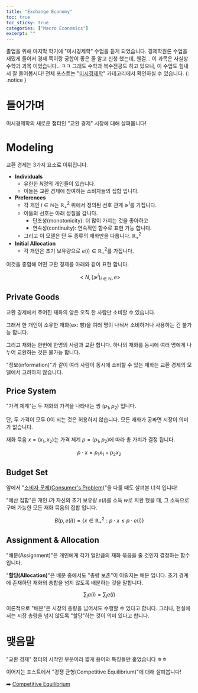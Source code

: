 ```yaml
---
title: "Exchange Economy"
toc: true
toc_sticky: true
categories: ["Macro Economics"]
excerpt: ""
---
```


졸업을 위해 마지막 학기에 "미시경제학" 수업을 듣게 되었습니다.
경제학원론 수업을 재밌게 들어서 경제 쪽이랑 궁합이 좋은 줄 알고 신청 했는데, 웬걸... 이 과목은 사실상 수학과 과목 이었습니다.. ㅋㅋ 그래도 수학과 복수전공도 하고 있으니, 이 수업도 힘내서 잘 들어봅시다!
전체 포스트는 "[미시경제학](/categories/micro-economics)" 카테고리에서 확인하실 수 있습니다.
{: .notice }

# 들어가며

미시경제학의 새로운 챕터인 "교환 경제" 시장에 대해 살펴봅니다!

# Modeling

교환 경제는 3가지 요소로 이뤄집니다.

- **Individuals**
  - 유한한 $N$명의 개인들이 있습니다.
  - 이들은 교환 경제에 참여하는 소비자들의 집합 입니다.
- **Preferences**
  - 각 개인 $i \in \mathbb{N}$는 $\mathbb{R}^2_+$ 위에서 정의된 선호 관계 $\succcurlyeq^i$를 가집니다.
  - 이들의 선호는 아래 성질을 갑니다.
    - 단조성(monotonicity): 더 많이 가지는 것을 좋아하고
    - 연속성(continuity): 연속적인 함수로 표현 가능 합니다.
  - 그리고 이 모델은 단 두 종류의 재화만을 다룹니다. $\mathbb{R}^2_+$
- **Initial Allocation**
  - 각 개인은 초기 보유량으로 $e(i) \in \mathbb{R}^2_+$를 가집니다.

이것을 종합해 어떤 교환 경제를 아래와 같이 표현 합니다.

$$
<N, (\succcurlyeq^i)_{i \in \mathbb{N}}, e>
$$

## Private Goods

교환 경제에서 주어진 재화의 양은 오직 한 사람만 소비할 수 있습니다.

그래서 한 개인이 소유한 재화(ex: 빵)을 여러 명이 나눠서 소비하거나 사용하는 건 불가능 합니다.

그리고 재화는 한번에 한명의 사람과 교환 합니다. 하나의 재화를 동시에 여러 명에게 나누어 교환하는 것은 불가능 합니다.

"정보(information)"과 같이 여러 사람이 동시에 소비할 수 있는 재화는 교환 경제의 모델에서 고려하지 않습니다.

## Price System

"가격 체계"는 두 재화의 가격을 나타내는 쌍 $(p_1, p_2)$ 입니다.

단, 두 가격이 모두 0이 되는 것은 허용하지 않습니다. 모든 재화가 공짜면 시장이 의미가 없습니다.

재화 묶음 $x = (x_1, x_2)$는 가격 체계 $p = (p_1, p_2)$에 따라 총 가치가 결정 됩니다.

$$
p \cdot x = p_1 x_1 + p_2 x_2
$$

## Budget Set

앞에서 "[소비자 문제(Consumer's Problem)](/2025/04/21/demand-function/)"을 다룰 때도 살펴본 녀석 입니다!

"예산 집합"은 개인 $i$가 자신의 초기 보유량 $e(i)$를 소득 $w$로 치환 했을 때, 그 소득으로 구매 가능한 모든 재화 묶음의 집합 입니다.

$$
B(p, e(i)) = \left\{
x \in \mathbb{R}^2_+ : p \cdot x \le p \cdot e(i)
\right\}
$$

## Assignment & Allocation

"배분(Assignment)"은 개인에게 각가 얼만큼의 재화 묶음을 줄 것인지 결정하는 함수 입니다.

"**할당(Allocation)**"은 배분 중에서도 "총량 보존"이 이뤄지는 배분 입니다. 초기 경계에 존재하던 재화의 총합을 넘지 않도록 배분하는 것을 말합니다.

$$
\sum_i a(i) = \sum_i e(i)
$$

이론적으로 "배분"은 시장의 총량을 넘어서도 수행할 수 있다고 합니다. 그러나, 현실에서는 시장 총량을 넘지 않도록 "할당"하는 것이 의미 있다고 합니다.

# 맺음말

"교환 경제" 챕터의 시작인 부분이라 짧게 용어와 특징들만 훑었습니다 ㅎㅎ

이어지는 포스트에서 "경쟁 균형(Competitive Equilibrium)"에 대해 살펴봅니다!

➡️ [Competitive Equilibrium](/2025/05/15/competitive-equilibrium/)
